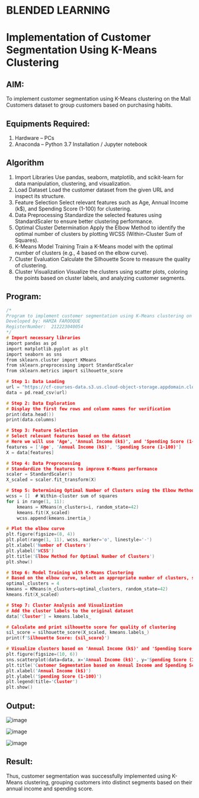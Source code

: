 # BLENDED LEARNING
# Implementation of Customer Segmentation Using K-Means Clustering

## AIM:
To implement customer segmentation using K-Means clustering on the Mall Customers dataset to group customers based on purchasing habits.

## Equipments Required:
1. Hardware – PCs
2. Anaconda – Python 3.7 Installation / Jupyter notebook

## Algorithm
1. Import Libraries
Use pandas, seaborn, matplotlib, and scikit-learn for data manipulation, clustering, and visualization.
2. Load Dataset
Load the customer dataset from the given URL and inspect its structure.
3. Feature Selection
Select relevant features such as Age, Annual Income (k$), and Spending Score (1-100) for clustering.
4. Data Preprocessing
Standardize the selected features using StandardScaler to ensure better clustering performance.
5. Optimal Cluster Determination
Apply the Elbow Method to identify the optimal number of clusters by plotting WCSS (Within-Cluster Sum of Squares).
6. K-Means Model Training
Train a K-Means model with the optimal number of clusters (e.g., 4 based on the elbow curve).
7. Cluster Evaluation
Calculate the Silhouette Score to measure the quality of clustering.
8. Cluster Visualization
Visualize the clusters using scatter plots, coloring the points based on cluster labels, and analyzing customer segments.
## Program:
```c
/*
Program to implement customer segmentation using K-Means clustering on the Mall Customers dataset.
Developed by: HAMZA FAROOQUE
RegisterNumber:  212223040054
*/
# Import necessary libraries
import pandas as pd
import matplotlib.pyplot as plt
import seaborn as sns
from sklearn.cluster import KMeans
from sklearn.preprocessing import StandardScaler
from sklearn.metrics import silhouette_score

# Step 1: Data Loading
url = "https://cf-courses-data.s3.us.cloud-object-storage.appdomain.cloud/IBM-ML0187EN-SkillsNetwork/labs/module%203/data/CustomerData.csv"
data = pd.read_csv(url)

# Step 2: Data Exploration
# Display the first few rows and column names for verification
print(data.head())
print(data.columns)

# Step 3: Feature Selection
# Select relevant features based on the dataset
# Here we will use 'Age', 'Annual Income (k$)', and 'Spending Score (1-100)' for clustering
features = ['Age', 'Annual Income (k$)', 'Spending Score (1-100)']
X = data[features]

# Step 4: Data Preprocessing
# Standardize the features to improve K-Means performance
scaler = StandardScaler()
X_scaled = scaler.fit_transform(X)

# Step 5: Determining Optimal Number of Clusters using the Elbow Method
wcss = []  # Within-cluster sum of squares
for i in range(1, 11):
    kmeans = KMeans(n_clusters=i, random_state=42)
    kmeans.fit(X_scaled)
    wcss.append(kmeans.inertia_)

# Plot the elbow curve
plt.figure(figsize=(8, 4))
plt.plot(range(1, 11), wcss, marker='o', linestyle='-')
plt.xlabel('Number of Clusters')
plt.ylabel('WCSS')
plt.title('Elbow Method for Optimal Number of Clusters')
plt.show()

# Step 6: Model Training with K-Means Clustering
# Based on the elbow curve, select an appropriate number of clusters, say 4 (adjust as needed based on the plot)
optimal_clusters = 4
kmeans = KMeans(n_clusters=optimal_clusters, random_state=42)
kmeans.fit(X_scaled)

# Step 7: Cluster Analysis and Visualization
# Add the cluster labels to the original dataset
data['Cluster'] = kmeans.labels_

# Calculate and print silhouette score for quality of clustering
sil_score = silhouette_score(X_scaled, kmeans.labels_)
print(f'Silhouette Score: {sil_score}')

# Visualize clusters based on 'Annual Income (k$)' and 'Spending Score (1-100)'
plt.figure(figsize=(10, 6))
sns.scatterplot(data=data, x='Annual Income (k$)', y='Spending Score (1-100)', hue='Cluster', palette='viridis', s=100, alpha=0.7)
plt.title('Customer Segmentation based on Annual Income and Spending Score')
plt.xlabel('Annual Income (k$)')
plt.ylabel('Spending Score (1-100)')
plt.legend(title='Cluster')
plt.show()

```

## Output:
![image](https://github.com/user-attachments/assets/a04bd13a-174a-4516-ac07-d9e671bce2e1)

![image](https://github.com/user-attachments/assets/0b06d7ea-22fd-49a2-8fa1-4b7b22c8c772)

![image](https://github.com/user-attachments/assets/0b5438b8-be31-4054-bcec-80592284d0b1)

## Result:
Thus, customer segmentation was successfully implemented using K-Means clustering, grouping customers into distinct segments based on their annual income and spending score. 
